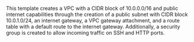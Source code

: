 This template creates a VPC with a CIDR block of 10.0.0.0/16 and public internet capabilities through the creation of a public subnet with CIDR block 10.0.1.0/24, an internet gateway, a VPC gateway attachment, and a route table with a default route to the internet gateway. Additionally, a security group is created to allow incoming traffic on SSH and HTTP ports.
